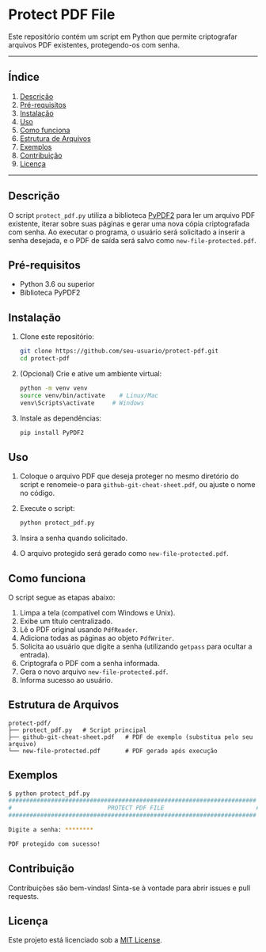 # Protect PDF File

Este repositório contém um script em Python que permite criptografar arquivos PDF existentes, protegendo-os com senha.

---

## Índice

1. [Descrição](#descrição)
2. [Pré-requisitos](#pré-requisitos)
3. [Instalação](#instalação)
4. [Uso](#uso)
5. [Como funciona](#como-funciona)
6. [Estrutura de Arquivos](#estrutura-de-arquivos)
7. [Exemplos](#exemplos)
8. [Contribuição](#contribuição)
9. [Licença](#licença)

---

## Descrição

O script `protect_pdf.py` utiliza a biblioteca [PyPDF2](https://pypi.org/project/PyPDF2/) para ler um arquivo PDF existente, iterar sobre suas páginas e gerar uma nova cópia criptografada com senha. Ao executar o programa, o usuário será solicitado a inserir a senha desejada, e o PDF de saída será salvo como `new-file-protected.pdf`.

## Pré-requisitos

- Python 3.6 ou superior
- Biblioteca PyPDF2

## Instalação

1. Clone este repositório:

   ```bash
   git clone https://github.com/seu-usuario/protect-pdf.git
   cd protect-pdf
   ```

2. (Opcional) Crie e ative um ambiente virtual:

   ```bash
   python -m venv venv
   source venv/bin/activate    # Linux/Mac
   venv\Scripts\activate     # Windows
   ```

3. Instale as dependências:

   ```bash
   pip install PyPDF2
   ```

## Uso

1. Coloque o arquivo PDF que deseja proteger no mesmo diretório do script e renomeie-o para `github-git-cheat-sheet.pdf`, ou ajuste o nome no código.

2. Execute o script:

   ```bash
   python protect_pdf.py
   ```

3. Insira a senha quando solicitado.

4. O arquivo protegido será gerado como `new-file-protected.pdf`.

## Como funciona

O script segue as etapas abaixo:

1. Limpa a tela (compatível com Windows e Unix).
2. Exibe um título centralizado.
3. Lê o PDF original usando `PdfReader`.
4. Adiciona todas as páginas ao objeto `PdfWriter`.
5. Solicita ao usuário que digite a senha (utilizando `getpass` para ocultar a entrada).
6. Criptografa o PDF com a senha informada.
7. Gera o novo arquivo `new-file-protected.pdf`.
8. Informa sucesso ao usuário.

## Estrutura de Arquivos

```
protect-pdf/
├── protect_pdf.py   # Script principal
├── github-git-cheat-sheet.pdf   # PDF de exemplo (substitua pelo seu arquivo)
└── new-file-protected.pdf       # PDF gerado após execução
```

## Exemplos

```bash
$ python protect_pdf.py
######################################################################
#                           PROTECT PDF FILE                          #
######################################################################

Digite a senha: ********

PDF protegido com sucesso!
```

## Contribuição

Contribuições são bem-vindas! Sinta-se à vontade para abrir issues e pull requests.

## Licença

Este projeto está licenciado sob a [MIT License](LICENSE).

